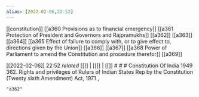 ```yaml
---
alias: [2022-02-06,22:52]
---
```

[[constitution]] [[a360 Provisions as to financial emergency]] [[a361 Protection of President and Governors and Rajpramukhs]] [[a362]] [[a363]] [[a364]] [[a365 Effect of failure to comply with, or to give effect to, directions given by the Union]] [[a366]] [[a367]] [[a368 Power of Parliament to amend the Constitution and procedure therefor]] [[a369]]

[[2022-02-06]] 22:52 _related_ [[]] | [[]] | [[]] # # #
Constitution Of India 1949
362. Rights and privileges of Rulers of Indian States Rep by the Constitution (Twenty sixth Amendment) Act, 1971 ,
```query
"a362"
```